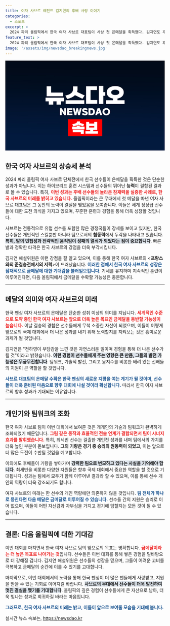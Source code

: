 ```yaml
---
title: 여자 사브르 레전드 김지연의 후배 사랑 이야기
categories:
  - 스포츠
excerpt: >
  2024 파리 올림픽에서 한국 여자 사브르 대표팀이 사상 첫 은메달을 획득했다. 김지연도 후배들의 성장에 감동하며 금메달을 기대하고 있다. 한국 사브르의 발빠른 기량이 세계를 놀라게 하고 있다!
feature_text: >
  2024 파리 올림픽에서 한국 여자 사브르 대표팀이 사상 첫 은메달을 획득했다. 김지연도 후배들의 성장에 감동하며 금메달을 기대하고 있다. 한국 사브르의 발빠른 기량이 세계를 놀라게 하고 있다!
image: '/assets/img/newsdao_breakingnews.jpg'
---
```


<p><img src="/assets/img/newsdao_breakingnews.jpg" alt="implanttips 속보" /></p>

<h2 data-ke-size="size26">한국 여자 사브르의 상승세 분석</h2>

<p data-ke-size="size16">2024 파리 올림픽 여자 사브르 단체전에서 한국 선수들이 은메달을 획득한 것은 단순한 성과가 아닙니다. 이는 하이브리드 훈련 시스템과 선수들의 뛰어난 <b>능력</b>이 결합된 결과로 볼 수 있습니다. 특히, <b><span style="color: #ee2323;">이번 성과는 후배 선수들의 놀라운 잠재력을 실증한 사례로, 한국 사브르의 미래를 밝히고 있습니다.</span></b> 올림픽이라는 큰 무대에서 첫 메달을 따낸 여자 사브르 대표팀은 그 동안의 노력이 결실을 맺었음을 보여줍니다. 이들은 세계 정상급 선수들에 대한 도전 의식을 가지고 있으며, 꾸준한 훈련과 경험을 통해 더욱 성장할 것입니다.</p>

<p data-ke-size="size16">사브르는 전통적으로 유럽 선수를 포함한 많은 경쟁국들이 강세를 보이고 있지만, 한국 선수들은 개인적인 스킬뿐만 아니라 팀으로서의 <b>협동력</b>에서 두각을 나타내고 있습니다. <b><span style="background-color: #21538527;">특히, 발의 민첩성과 전략적인 움직임이 성패의 열쇠가 되었다는 점이 중요합니다</span></b>. 빠른 발과 정확한 타격은 한국 사브르의 강점을 더욱 부각시킵니다.</p>

<p data-ke-size="size16">김지연 해설위원은 이런 강점을 잘 알고 있으며, 이를 통해 한국 여자 사브르의 <<b>프랑스와의 준결승전에서의 저력</b>>이 드러났습니다. <b><span style="color: #1a5490;">이러한 점에서 한국 여자 사브르의 성장은 잠재적으로 금메달에 대한 기대감을 불러일으킵니다</span></b>. 기세를 유지하며 지속적인 훈련이 이루어진다면, 다음 올림픽에서 금메달을 수확할 가능성은 충분합니다.</p>

<hr>

<h2 data-ke-size="size26">메달의 의미와 여자 사브르의 미래</h2>

<p data-ke-size="size16">한국 펜싱 여자 사브르의 은메달은 단순한 성취 이상의 의미를 지닙니다. <b><span style="color: #ee2323;">세계적인 수준으로 도약 중인 한국 여자 사브르는 앞으로 더욱 높은 목표인 금메달을 동반할 가능성이 높습니다.</span></b> 이날 결승의 경험은 선수들에게 무척 소중한 자산이 되었으며, 이들이 어떻게 앞으로의 국제 대회에서 더 나은 성과를 내기 위해 노력할지를 지켜보는 것은 흥미로운 과제가 될 것입니다.</p>

<p data-ke-size="size16">김지연은 "전하영이 부담감을 느낀 것은 자연스러운 일이며 경험을 통해 더 나은 선수가 될 것"이라고 밝혔습니다. <b><span style="background-color: #21538527;">이런 경험이 선수들에게 주는 영향은 큰 만큼, 그들의 발전 가능성은 무궁무진합니다</span></b>. 팀워크, 기술적 발전, 그리고 윤지수를 비롯한 배려 있는 선배들의 지원이 큰 역할을 할 것입니다.</p>

<p data-ke-size="size16"><b><span style="color: #1a5490;">사브르 대표팀의 은메달 수확은 한국 펜싱의 새로운 지평을 여는 계기가 될 것이며, 선수들이 더욱 준비된 마음으로 향후 대회에 나설 것이라 확신합니다.</span></b> 따라서 한국 여자 사브르의 향후 성과가 기대되는 이유입니다.</p>

<hr>

<h2 data-ke-size="size26">개인기와 팀워크의 조화</h2>

<p data-ke-size="size16">한국 여자 사브르 팀이 이번 대회에서 보여준 것은 개개인의 기술과 팀워크가 완벽하게 조화되었기 때문입니다. <b><span style="color: #ee2323;">그림 같은 동작과 효율적인 전술 연계가 결합되면서 팀이 시너지 효과를 발휘했습니다.</span></b> 특히, 최세빈 선수는 걸출한 개인전 성과를 내며 팀에서의 가치를 더욱 높인 부분이 돋보입니다. <b>그의 기량은 경기 중 승리의 원동력이 되었고</b>, 이는 앞으로 더 많은 도전이 수반될 것임을 예고합니다.</p>

<p data-ke-size="size16">이외에도 후배들이 기량을 쌓아가며 <b><span style="background-color: #21538527;">강력한 팀으로 변모하고 있다는 사실을 기억해야 합니다</span></b>. 최세빈을 비롯한 다양한 자원들은 향후 국제 대회에서 중요한 역할을 할 것으로 기대됩니다. 성과는 팀에서 모두가 함께 이루어낸 결과라 할 수 있으며, 이를 통해 선수 개인의 역량이 더욱 강조되기도 합니다.</p>

<p data-ke-size="size16">여자 사브르의 미래는 한 선수의 개인 역량에만 의존하지 않을 것입니다. <b><span style="color: #1a5490;">팀 전체가 하나로 뭉친다면 다음 메달은 금메달로 이루어질 수 있습니다.</span></b> 선수들 간의 지원은 승리로 이어 없으며, 이들이 어떤 자신감과 자부심을 가지고 경기에 임할지는 모든 것이 될 수 있습니다.</p>

<hr>

<h2 data-ke-size="size26">결론: 다음 올림픽에 대한 기대감</h2>

<p data-ke-size="size16">이번 대회를 마치면서 한국 여자 사브르 팀의 앞으로의 목표는 명확합니다. <b><span style="color: #ee2323;">금메달이라는 더 높은 목표로 나아가는 것</span></b>입니다. 선수들은 이번 대회를 통해 쌓은 경험을 밑바탕으로 더 강해질 겁니다. 김지연 해설위원은 선수들의 성장을 믿으며, 그들이 어려운 고비를 극복하고 금메달의 순간에 이를 수 있기를 고대합니다.</p>

<p data-ke-size="size16">마지막으로, 이번 대회에서의 노력을 통해 한국 펜싱이 더 많은 팬들에게 사랑받고, 지원을 받을 수 있는 기회로 이어지길 바랍니다. <b><span style="background-color: #21538527;">사브르의 무대에서 선수들이 더욱 발전하여 멋진 결실을 맺기를 기대합니다</span></b>. 올림픽의 깊은 경험이 선수들에게 큰 자산으로 남아, 더욱 빛나는 성과로 회귀하길 바라는 마음입니다.</p>

<p data-ke-size="size16"><b><span style="color: #1a5490;">그러므로, 한국 여자 사브르의 미래는 밝고, 이들이 앞으로 보여줄 모습을 기대해 봅니다.</span></b></p>
실시간 뉴스 속보는, <a href="https://newsdao.kr" rel="dofollow">https://newsdao.kr</a>


